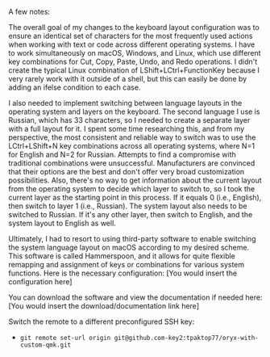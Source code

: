 
A few notes:



The overall goal of my changes to the keyboard layout configuration was to ensure an identical 
set of characters for the most frequently used actions when working with text or code across 
different operating systems. I have to work simultaneously on macOS, Windows, and Linux, 
which use different key combinations for Cut, Copy, Paste, Undo, and Redo operations. I didn't 
create the typical Linux combination of LShift+LCtrl+FunctionKey because I very rarely work 
with it outside of a shell, but this can easily be done by adding an ifelse condition to each 
case.

I also needed to implement switching between language layouts in the operating system 
and layers on the keyboard. The second language I use is Russian, which has 33 characters, 
so I needed to create a separate layer with a full layout for it. I spent some time 
researching this, and from my perspective, the most consistent and reliable way to switch 
was to use the LCtrl+LShift+N key combinations across all operating systems, where N=1 for 
English and N=2 for Russian. Attempts to find a compromise with traditional combinations 
were unsuccessful. Manufacturers are convinced that their options are the best and don't
offer very broad customization possibilities. Also, there's no way to get information 
about the current layout from the operating system to decide which layer to switch to, so 
I took the current layer as the starting point in this process. If it equals 0 (i.e., English), 
then switch to layer 1 (i.e., Russian). The system layout also needs to be switched to Russian. 
If it's any other layer, then switch to English, and the system layout to English as well.

Ultimately, I had to resort to using third-party software to enable switching the system 
language layout on macOS according to my desired scheme. This software is called Hammerspoon, 
and it allows for quite flexible remapping and assignment of keys or combinations for various
system functions. Here is the necessary configuration: [You would insert the configuration here]

You can download the software and view the documentation if needed here: [You would insert the download/documentation link here]



Switch the remote to a different preconfigured SSH key:
- `git remote set-url origin git@github.com-key2:tpaktop77/oryx-with-custom-qmk.git`

